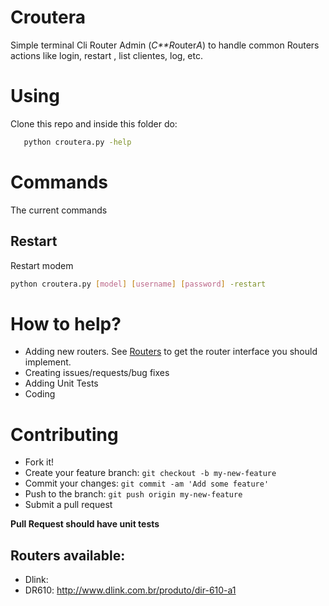 # Croutera
Simple terminal Cli Router Admin (*C**R*outer*A*)
to handle common Routers actions like login, restart , list clientes, log, etc.

# Using
Clone this repo and inside this folder do:
```bash
   python croutera.py -help
```

# Commands
The current commands

## Restart
Restart modem
```bash
python croutera.py [model] [username] [password] -restart
```

# How to help?
 - Adding new routers. See [Routers](https://github.com/CristianOliveiraDaRosa/croutera/blob/master/croutera/models/routers.py) to get the router interface you should implement.
 - Creating issues/requests/bug fixes
 - Adding Unit Tests
 - Coding

# Contributing
 - Fork it!
 - Create your feature branch: `git checkout -b my-new-feature`
 - Commit your changes: `git commit -am 'Add some feature'`
 - Push to the branch: `git push origin my-new-feature`
 - Submit a pull request

**Pull Request should have unit tests**

## Routers available:
 - Dlink: 
  - DR610: http://www.dlink.com.br/produto/dir-610-a1

